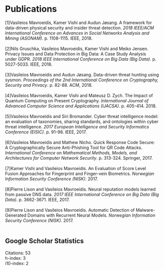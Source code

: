 # Publications 
[1]Vasileios Mavroeidis, Kamer Vishi and Audun Jøsang. A framework for data-driven physical security and insider threat detection. *2018 IEEE/ACM International Conference on Advances in Social Networks Analysis and Mining (ASONAM)*. p. 1108-1115. IEEE, 2018.<br/><br/>[2]Nils Gruschka, Vasileios Mavroeidis, Kamer Vishi and Meiko Jensen. Privacy Issues and Data Protection in Big Data: A Case Study Analysis under GDPR. *2018 IEEE International Conference on Big Data (Big Data)*. p. 5027-5033. IEEE, 2018.<br/><br/>[3]Vasileios Mavroeidis and Audun Jøsang. Data-driven threat hunting using sysmon. *Proceedings of the 2nd International Conference on Cryptography, Security and Privacy*. p. 82-88. ACM, 2018.<br/><br/>[4]Vasileios Mavroeidis, Kamer Vishi and Mateusz D. Zych. The Impact of Quantum Computing on Present Cryptography. *International Journal of Advanced Computer Science and Applications (IJACSA)*. p. 405-414. 2018.<br/><br/>[5]Vasileios Mavroeidis and Siri Bromander. Cyber threat intelligence model: an evaluation of taxonomies, sharing standards, and ontologies within cyber threat intelligence. *2017 European Intelligence and Security Informatics Conference (EISIC)*. p. 91-98. IEEE, 2017.<br/><br/>[6]Vasileios Mavroeidis and Mathew Nicho. Quick Response Code Secure: A Cryptographically Secure Anti-Phishing Tool for QR Code Attacks. *International Conference on Mathematical Methods, Models, and Architectures for Computer Network Security*. p. 313-324. Springer, 2017.<br/><br/>[7]Kamer Vishi and Vasileios Mavroeidis. An Evaluation of Score Level Fusion Approaches for Fingerprint and Finger-vein Biometrics. *Norwegian Information Security Conference (NISK)*. 2017.<br/><br/>[8]Pierre Lison and Vasileios Mavroeidis. Neural reputation models learned from passive DNS data. *2017 IEEE International Conference on Big Data (Big Data)*. p. 3662-3671. IEEE, 2017.<br/><br/>[9]Pierre Lison and Vasileios Mavroeidis. Automatic Detection of Malware-Generated Domains with Recurrent Neural Models. *Norwegian Information Security Conference (NISK)*. 2017.<br/><br/>
## Google Scholar Statistics 
Citations: 53<br/>h-index: 3<br/>i10-index: 2